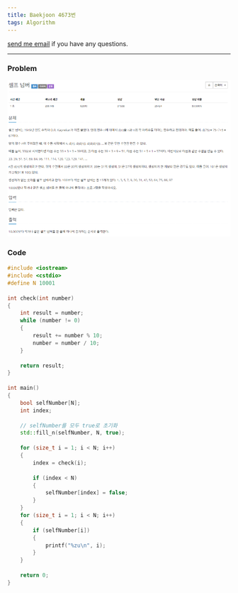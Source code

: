 ```yaml
---
title: Baekjoon 4673번
tags: Algorithm
---
```


[send me email](mailto:jewel7492@gmail.com) if you have any questions.

<!--more-->

---
### Problem  
   
![그림1](/assets/Baekjoon/4673/1.PNG)  

### Code  
```cpp
#include <iostream>
#include <cstdio>
#define N 10001

int check(int number)
{
    int result = number;
    while (number != 0)
    {
        result += number % 10;
        number = number / 10;
    }
 
    return result;
}

int main()
{
    bool selfNumber[N];
    int index;

    // selfNumber를 모두 true로 초기화
    std::fill_n(selfNumber, N, true); 

    for (size_t i = 1; i < N; i++)
    {
        index = check(i);

        if (index < N)
        {
            selfNumber[index] = false;
        }
    }
    for (size_t i = 1; i < N; i++)
    {
        if (selfNumber[i])
        {
            printf("%zu\n", i);
        }
    }

    return 0;
}
```